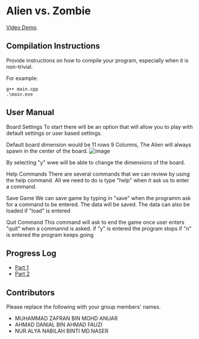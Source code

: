 # Alien vs. Zombie

 [Video Demo](https://www.youtube.com/watch?v=_fCtw95FmJU).

## Compilation Instructions

Provide instructions on how to compile your program, especially when it is non-trivial.

For example:

```
g++ main.cpp
.\main.exe
```
## User Manual

Board Settings
 To start there will be an option that will allow you to play with default settings or user based settings.

 Default board dimension would be 11 rows 9 Columns, The Alien will always spawn in the center of the board.
 ![image](https://user-images.githubusercontent.com/123632680/219942332-3de00e6f-02f6-4882-9df1-eecbe951d181.png)

 By selecting "y" wwe will be able to change the dimensions of the board.

Help Commands
 There are several commands that we can review by using the help command.
 All we need to do is type "help" when it ask us to enter a command.
 
Save Game
 We can save game by typing in "save" when the programm ask for a command to be entered.
 The data will be saved.
 The data can also be loaded if "load" is entered
 
Quit Command
 This command will ask to end the game once user enters "quit" when a commannd is asked.
 if "y" is entered the program stops
 if "n" is entered the program keeps going
 


## Progress Log

- [Part 1](PART1.md)
- [Part 2](PART2.md)

## Contributors

Please replace the following with your group members' names. 

- MUHAMMAD ZAFRAN BIN MOHD ANUAR 
- AHMAD DANIAL BIN AHMAD FAUZI
- NUR ALYA NABILAH BINTI MD.NASER

